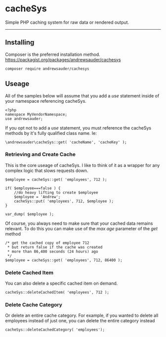 # cacheSys

Simple PHP caching system for raw data or rendered output.

----------

## Installing
Composer is the preferred installation method. https://packagist.org/packages/andrewsauder/cachesys
	
	composer require andrewsauder/cachesys


## Useage
All of the samples below will assume that you add a *use* statement inside of your namespace referencing cacheSys.

    <?php
    namespace MyVendorNamespace;
    use andrewsauder;

If you opt not to add a *use* statement, you must reference the cacheSys methods by it's fully qualified class name. Ie:

    \andrewsauder\cacheSys::get( 'cacheName', 'cacheKey' );


### Retrieving and Create Cache
This is the core useage of cacheSys. I like to think of it as a wrapper for any complex logic that slows requests down.

    $employee = cacheSys::get( 'employees', 712 );

    if( $employee===false ) {
	    //do heavy lifting to create $employee
	    $employee = 'Andrew';
	    cacheSys::put( 'employees', 712, $employee );
    }

	var_dump( $employee );

Of course, you always need to make sure that your cached data remains relevant. To do this you can make use of the *max age* parameter of the *get* method

    /* get the cached copy of employee 712
     * but return false if the cache was created
	 * more than 86,400 seconds (24 hours) ago
	 */
    $employee = cacheSys::get( 'employees', 712, 86400 );

### Delete Cached Item
You can also delete a specific cached item on demand.

    cacheSys::deleteCachedItem( 'employees', 712 );

### Delete Cache Category
Or delete an entire cache category. For example, if you wanted to delete all employees instead of just one, you can delete the entire category instead

    cacheSys::deleteCachedCategory( 'employees');
